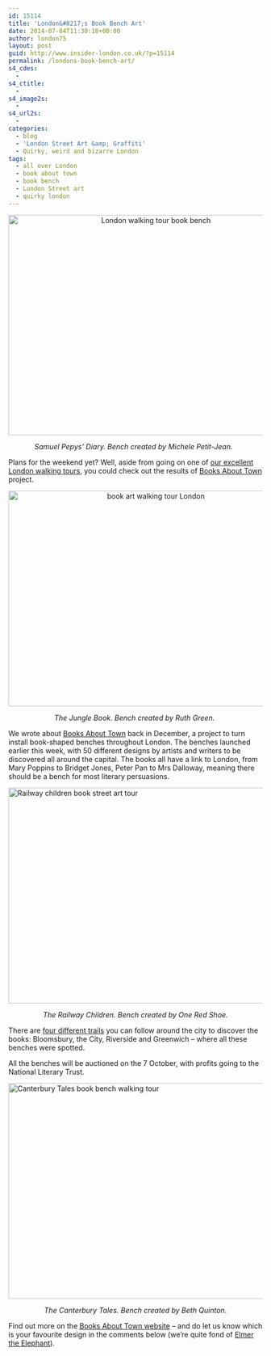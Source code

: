 ```yaml
---
id: 15114
title: 'London&#8217;s Book Bench Art'
date: 2014-07-04T11:30:18+00:00
author: london75
layout: post
guid: http://www.insider-london.co.uk/?p=15114
permalink: /londons-book-bench-art/
s4_cdes:
  - 
s4_ctitle:
  - 
s4_image2s:
  - 
s4_url2s:
  - 
categories:
  - blog
  - 'London Street Art &amp; Graffiti'
  - Quirky, weird and bizarre London
tags:
  - all over London
  - book about town
  - book bench
  - London Street art
  - quirky london
---
```

<p style="text-align: center;">
  <a href="http://www.insider-london.co.uk/wp-content/uploads/2014/07/London-walking-tour-book-bench.jpg"><img class="alignnone size-full wp-image-15116" src="http://www.insider-london.co.uk/wp-content/uploads/2014/07/London-walking-tour-book-bench.jpg" alt="London walking tour book bench" width="569" height="436" /></a>
</p>

<p style="text-align: center;">
  <em>Samuel Pepys&#8217; Diary. Bench created by Michele Petit-Jean.  </em>
</p>

Plans for the weekend yet? Well, aside from going on one of <a href="http://www.insider-london.co.uk/" target="_blank">our excellent London walking tours</a>, you could check out the results of [Books About Town](http://www.booksabouttown.org.uk/) project.

<p style="text-align: center;">
  <a href="http://www.insider-london.co.uk/wp-content/uploads/2014/07/jungle-book.jpg"><img class="alignnone size-full wp-image-15117" src="http://www.insider-london.co.uk/wp-content/uploads/2014/07/jungle-book.jpg" alt="book art walking tour London" width="569" height="427" /></a>
</p>

<p style="text-align: center;">
  <em>The Jungle Book. Bench created by Ruth Green. </em>
</p>

We wrote about [Books About Town](http://www.insider-london.co.uk/2013/12/10/london-benches-books/) back in December, a project to turn install book-shaped benches throughout London. The benches launched earlier this week, with 50 different designs by artists and writers to be discovered all around the capital. The books all have a link to London, from Mary Poppins to Bridget Jones, Peter Pan to Mrs Dalloway, meaning there should be a bench for most literary persuasions.

[<img class="size-full wp-image-15118 aligncenter" src="http://www.insider-london.co.uk/wp-content/uploads/2014/07/railway-children.jpg" alt="Railway children book street art tour" width="569" height="427" />](http://www.insider-london.co.uk/wp-content/uploads/2014/07/railway-children.jpg)

<p style="text-align: center;">
  <em>The Railway Children. Bench created by One Red Shoe.</em>
</p>

There are [four different trails](http://www.booksabouttown.org.uk/?action=ListTrails) you can follow around the city to discover the books: Bloomsbury, the City, Riverside and Greenwich &#8211; where all these benches were spotted.

All the benches will be auctioned on the 7 October, with profits going to the National Literary Trust.

[<img class="size-full wp-image-15119 aligncenter" src="http://www.insider-london.co.uk/wp-content/uploads/2014/07/Canterbury-Tales.jpg" alt="Canterbury Tales book bench walking tour" width="569" height="427" />](http://www.insider-london.co.uk/wp-content/uploads/2014/07/Canterbury-Tales.jpg)

<p style="text-align: center;">
  <em>The Canterbury Tales. Bench created by Beth Quinton.</em>
</p>

Find out more on the [Books About Town website](http://www.booksabouttown.org.uk/) &#8211; and do let us know which is your favourite design in the comments below (we&#8217;re quite fond of <a href="http://www.booksabouttown.org.uk/?action=ViewBench&Id=9" target="_blank">Elmer the Elephant</a>).